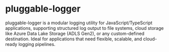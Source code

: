 # pluggable-logger
pluggable-logger is a modular logging utility for JavaScript/TypeScript applications, supporting structured log output to file systems, cloud storage like Azure Data Lake Storage (ADLS Gen2), or any custom-defined destination. Ideal for applications that need flexible, scalable, and cloud-ready logging pipelines.
